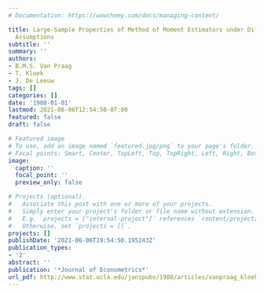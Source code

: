 ```yaml
---
# Documentation: https://wowchemy.com/docs/managing-content/

title: Large-Sample Properties of Method of Moment Estimators under Different Data-Generating
  Assumptions
subtitle: ''
summary: ''
authors:
- B.M.S. Van Praag
- T. Kloek
- J. De Leeuw
tags: []
categories: []
date: '1988-01-01'
lastmod: 2021-06-06T12:54:50-07:00
featured: false
draft: false

# Featured image
# To use, add an image named `featured.jpg/png` to your page's folder.
# Focal points: Smart, Center, TopLeft, Top, TopRight, Left, Right, BottomLeft, Bottom, BottomRight.
image:
  caption: ''
  focal_point: ''
  preview_only: false

# Projects (optional).
#   Associate this post with one or more of your projects.
#   Simply enter your project's folder or file name without extension.
#   E.g. `projects = ["internal-project"]` references `content/project/deep-learning/index.md`.
#   Otherwise, set `projects = []`.
projects: []
publishDate: '2021-06-06T19:54:50.195243Z'
publication_types:
- '2'
abstract: ''
publication: '*Journal of Econometrics*'
url_pdf: http://www.stat.ucla.edu/janspubs/1988/articles/vanpraag_kloek_deleeuw_A_88.pdf
---
```

